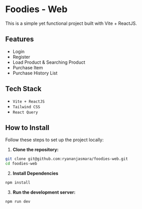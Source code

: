 # Foodies - Web
This is a simple yet functional project built with Vite + ReactJS.

## Features
- Login
- Register
- Load Product & Searching Product
- Purchase Item
- Purchase History List

## Tech Stack
- `Vite + ReactJS`
- `Tailwind CSS`
- `React Query`

## How to Install

Follow these steps to set up the project locally:

1. **Clone the repository:**
```sh
git clone git@github.com:ryananjasmara/foodies-web.git
cd foodies-web
```

2. **Install Dependencies**
```sh
npm install
```

3. **Run the development server:**
```sh
npm run dev
```
